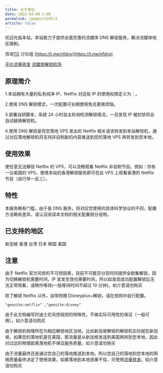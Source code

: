 ```yaml
---
title: 关于本站
date: 2022-03-09 1:06
permalink: /pages/52d5c3
article: false
---
```


欢迎光临本站，本站致力于提供全面完善的流媒体 DNS 解锁服务，解决流媒体地区限制。

咨询[TG](https://t.me/leo_togo) 讨论组 [https://t.me/nfdns](https://t.me/nfdns)

[平价流量转发](https://zf.898868.xyz/)  [流媒体解锁机场](https://togostar.top/#/register?code=f9bfwUhq)

## 原理简介

1.本站拥有大量的私有纯净 IP，Netflix 对这些 IP 的使用权限定义为：<Badge text="支持非自制剧的观看" type="error" vertical="middle"/>。

2.使用 DNS 解锁模式，一次配置可长期使用免去更换烦恼。

3.部署自研脚本，系统 24 小时自主轮询检测解锁情况，一旦发现 IP 被封禁将会自动替换解锁机。

4.使用 DNS 解锁是将您落地 VPS 发出的 Netflix 相关请求转发到本站解锁机，通过对应落地解锁机将支持非自制剧的内容推送到您的落地 VPS 再转发到您本地。

## 使用效果

使任意无法解锁 Netflix 的 VPS，可以流畅观看 Netflix 非自制节目。例如：你有一台美国的 VPS，使用本站的香港解锁服务即可在此 VPS 上观看香港的 Netflix 节目（自行举一反三）。

## 特性

本服务略有门槛，由于是 DNS 服务，将对应您使用的具体科学协议的不同，配置方法略有差异，请认证阅读本文档的相关配置部分说明。

## 已支持的地区

新加坡 香港 台湾 日本 韩国 美国

## 注意

由于 Netflix 官方风控的不可控因素，目前不可能百分百时间提供全剧集解锁，因为切换解锁机需要时间，IP 宣发生效也需要时间，所以如发现成功配置解锁后无法正常观看，请稍作等待(一般等待时间不超过 10 分钟)。如介意请勿购买

除了解锁 Netflix 以外，自带附赠 Disneyplus+解锁，请在规则中自行配置。

```shell
"geosite:netflix" ,"geosite:disney"
```

由于此文档编写时迪士尼风控规则的特殊性，不做实际可用性的保证（一般可用）。如介意请勿购买

由于解锁机物理所在为相应解锁地区当地，比如新加坡解锁的解锁机实际就在新加坡，如果您的落地机是在美国，那流量是从新加坡发送到美国再转到您本地，因此对过远的物理距离落地机不保证服务质量。如介意请勿购买

由于流量最终还是通过您自己的落地推送到本地，所以您自己的落地到您本地的网络质量最终决定了使用效果，如果落地到本地效果不佳，可使用[流量转发](https://zf.898868.xyz/)。如介意请勿购买

